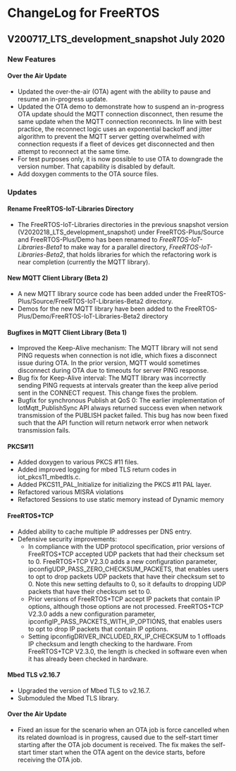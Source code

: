 # ChangeLog for FreeRTOS

## V200717_LTS_development_snapshot July 2020

### New Features

#### Over the Air Update

- Updated the over-the-air (OTA) agent with the ability to pause and resume an in-progress update.
- Updated the OTA demo to demonstrate how to suspend an in-progress OTA update should the MQTT connection disconnect, then resume the same update when the MQTT connection reconnects. In line with best practice, the reconnect logic uses an exponential backoff and jitter algorithm to prevent the MQTT server getting overwhelmed with connection requests if a fleet of devices get disconnected and then attempt to reconnect at the same time.
- For test purposes only, it is now possible to use OTA to downgrade the version number.  That capability is disabled by default.
- Add doxygen comments to the OTA source files.

### Updates

#### Rename FreeRTOS-IoT-Libraries Directory

- The FreeRTOS-IoT-Libraries directories in the previous snapshot version (V2020218_LTS_development_snapshot) under FreeRTOS-Plus/Source and FreeRTOS-Plus/Demo has been renamed to *FreeRTOS-IoT-Libraries-Beta1* to make way for a parallel directory, *FreeRTOS-IoT-Libraries-Beta2*, that holds libraries for which the refactoring work is near completion (currently the MQTT library).

#### New MQTT Client Library (Beta 2)

- A new MQTT library source code has been added under the FreeRTOS-Plus/Source/FreeRTOS-IoT-Libraries-Beta2 directory.
- Demos for the new MQTT library have been added to the FreeRTOS-Plus/Demo/FreeRTOS-IoT-Libraries-Beta2 directory

#### Bugfixes in MQTT Client Library (Beta 1)

* Improved the Keep-Alive mechanism: The MQTT library will not send PING requests when connection is not idle, which fixes a disconnect issue during OTA. In the prior version, MQTT would sometimes disconnect during OTA due to timeouts for server PING response.
* Bug fix for Keep-Alive interval: The MQTT library was incorrectly sending PING requests at intervals greater than the keep alive period sent in the CONNECT request. This change fixes the problem.
* Bugfix for synchronous Publish at QoS 0: The earlier implementation of IotMqtt_PublishSync  API always returned success even when network transmission of the PUBLISH packet failed. This bug has now been fixed such that the API function will return network error when network transmission fails.

#### PKCS#11

- Added doxygen to various PKCS #11 files.
- Added improved logging for mbed TLS  return codes in iot_pkcs11_mbedtls.c. 
- Added PKCS11_PAL_Initialize for initializing the PKCS #11 PAL layer.
- Refactored various MISRA violations
- Refactored Sessions to use static memory instead of Dynamic memory

#### FreeRTOS+TCP 

- Added ability to cache multiple IP addresses per DNS entry.
- Defensive security improvements: 
    - In compliance with the UDP protocol specification, prior versions of FreeRTOS+TCP accepted UDP packets that had their checksum set to 0. FreeRTOS+TCP V2.3.0 adds a new configuration parameter, ipconfigUDP_PASS_ZERO_CHECKSUM_PACKETS, that enables users to opt to drop packets UDP packets that have their checksum set to 0. Note this new setting defaults to 0, so it defaults to dropping UDP packets that have their checksum set to 0.
    - Prior versions of FreeRTOS+TCP accept IP packets that contain IP options, although those options are not processed. FreeRTOS+TCP V2.3.0 adds a new configuration parameter, ipconfigIP_PASS_PACKETS_WITH_IP_OPTIONS, that enables users to opt to drop IP packets that contain IP options.
    - Setting ipconfigDRIVER_INCLUDED_RX_IP_CHECKSUM to 1 offloads IP checksum and length checking to the hardware. From FreeRTOS+TCP V2.3.0, the length is checked in software even when it has already been checked in hardware.

#### Mbed TLS v2.16.7

- Upgraded the version of Mbed TLS to v2.16.7.
- Submoduled the Mbed TLS library.

#### Over the Air Update

- Fixed an issue for the scenario when an OTA job is force cancelled when its related download is in progress, caused due to the self-start timer starting after the OTA job document is received. The fix makes the self-start timer start when the OTA agent on the device starts, before receiving the OTA job.
